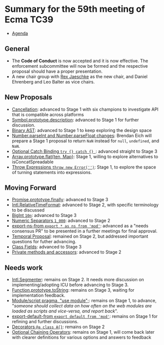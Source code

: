 # Summary for the 59th meeting of Ecma TC39

- [Agenda](https://github.com/tc39/agendas/blob/master/2017/07.md)

## General

- The __Code of Conduct__ is now accepted and it is now effective. The enforcement subcommittee will now be formed and the respective proposal should have a proper presentation.
- A new chair group with [Rex Jaeschke](http://rexjaeschke.com/) as the new chair, and Daniel Ehrenberg and Leo Balter as vice chairs.

## New Proposals

- [Cancellation](): advanced to Stage 1 with six champions to investigate API that is compatible across platforms
- [Symbol.prototype.description](): advanced to Stage 1 for further discussion.
- [Binary AST](): advanced to Stage 1 to keep exploring the design space
- [Number.parseInt and Number.parseFloat changes](): Brendan Eich will prepare a Stage 1 proposal to return `NaN` instead for `null`, `undefined`, and `NaN`.
- [Optional Catch Binding `try {} catch {} `](): advanced straight to Stage 3
- [Array.prototype.flat{ten, Map}](): Stage 1, willing to explore alternatives to isConcatSpreadable
- [Throw Expressions `throw new Error('')`](): Stage 1, to explore the space of turning statements into expressions.

## Moving Forward

- [Promise.prototype.finally](): advanced to Stage 3
- [Intl.RelativeTimeFormat](): advanced to Stage 2, with specific terminology to be discussed
- [BigInt `10n`](): advanced to Stage 3
- [Numeric Separators `1_000`](): advanced to Stage 2
- [export-ns-from `export * as ns from 'mod'`](): advanced as a "needs consensus PR" to be presented in a further meetings for final approval.
- [Temporal Proposal](): remained on Stage 2, but addressed important questions for futher advancing.
- [Class Fields](): advanced to Stage 3
- [Private methods and accessors](): advanced to Stage 2

## Needs work

- [Intl.Segmenter](): remains on Stage 2. It needs more discussion on implementing/adopting ICU before advancing to Stage 3.
- [Function.prototype.toString](): remains on Stage 3, waiting for implementation feedback.
- [Module/script pragma, "use module";](): remains on Stage 1, to advance, "_someone should collect data on how often on the web modules are loaded as scripts and vice-versa, and report back_".
- [export-default-from `export default from 'mod'`](): remains on Stage 1 for refining and further discussions.
- [Decorators `@a class A{}`](): remains on Stage 2
- [Optional Chaining Operators](): remains on Stage 1, will come back later with clearer definitions for various options and answers to feedback




